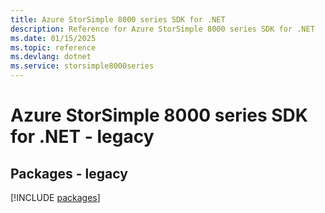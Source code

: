 ```yaml
---
title: Azure StorSimple 8000 series SDK for .NET
description: Reference for Azure StorSimple 8000 series SDK for .NET
ms.date: 01/15/2025
ms.topic: reference
ms.devlang: dotnet
ms.service: storsimple8000series
---
```

# Azure StorSimple 8000 series SDK for .NET - legacy
## Packages - legacy
[!INCLUDE [packages](storsimple-8000-series-index.md)]